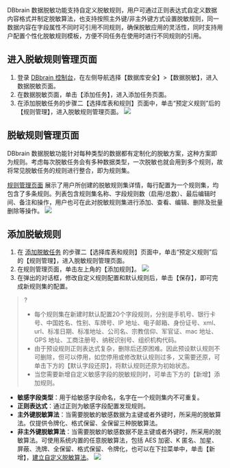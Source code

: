 
DBbrain 数据脱敏功能支持自定义脱敏规则，用户可通过正则表达式自定义数据内容格式并制定脱敏算法，也支持按照主外键/非主外键方式设置脱敏规则，同一数据内容在字段属性不同时可引用不同规则，确保脱敏应用的灵活性，同时支持用户配置个性化脱敏规则模板，方便不同任务在使用时进行不同规则的引用。

<span id = "jrtmgzglym"></span>
## 进入脱敏规则管理页面
1. 登录 [DBbrain 控制台](https://console.cloud.tencent.com/dbbrain/desensitization)，在左侧导航选择【数据库安全】>【数据脱敏】，进入数据脱敏页面。
2. 在数据脱敏页面，单击【添加任务】，进入添加任务页面。
3. 在添加脱敏任务的步骤二【选择库表和规则】页面中，单击“预定义规则”后的【规则管理】，进入脱敏规则管理页面。
![](https://main.qcloudimg.com/raw/868d174dab486cd24be467b94d74710f.png)

## 脱敏规则管理页面
DBbrain 数据脱敏功能针对每种类型的数据都有定制化的脱敏方案，这种方案即为规则。考虑每次脱敏任务会有多种数据类型，一次脱敏也就会用到多个规则，故将常见脱敏任务的规则进行整合，即为规则集。

[规则管理页面](#jrtmgzglym) 展示了用户所创建的脱敏规则集详情，每行配置为一个规则集，均包含了多条规则。列表包含规则集名称、字段规则数（启用/总数）、最后编辑时间、备注和操作，用户也可在此对脱敏规则集进行添加、查看、编辑、删除及批量删除等操作。
![](https://main.qcloudimg.com/raw/281d04eda515e9f91c076a7e2e503d07.png)

## 添加脱敏规则
1. 在 [添加脱敏任务](https://console.cloud.tencent.com/dbbrain/desensitization/add) 的步骤二【选择库表和规则】页面中，单击“预定义规则”后的【规则管理】，进入脱敏规则管理页面。
2. 在规则管理页面，单击左上角的【添加规则】。
![](https://main.qcloudimg.com/raw/e1136caa02acaef4ce8647c36c30cadc.png)
3. 在弹出的对话框，修改自定义规则配置和默认规则后，单击【保存】，即可完成新规则集的配置。
>?
>- 每个规则集在新建时默认配置20个字段规则，分别是手机号、银行卡号、中国姓名、性别、车牌号、IP 地址、电子邮箱、身份证号、xml、url、标准日期、标准地址、公司名、宗教信仰、军官证、mac 地址、GPS 地址、工商注册号、纳税识别号、组织机构代码。
>- 由于预设规则正则表达式复杂，删除后还原困难。因此预设默认规则不可删除，但可以停用，如您停用或修改默认规则过多，又需要还原，可单击下方的【默认字段还原】，将默认规则还原为初始状态。
>- 当您需要新增自定义敏感字段的脱敏规则时，可单击下方的【新增】添加规则。
>
 - **敏感字段类型**：用于给敏感字段命名，名字在一个规则集内不可重复。
 - **正则表达式**：通过正则为敏感字段配置发现规则。
 - **主外键脱敏算法**：当需要脱敏的敏感数据为主键或者外键时，所采用的脱敏算法。仅提供令牌化、格式保留、全保留三种脱敏算法。
 - **非主外键脱敏算法**：当需要脱敏的敏感数据不是主键或者外键时，所采用的脱敏算法。可使用系统内置的任意脱敏算法，包括 AES 加密、K 匿名、加星、屏蔽、洗牌、全保留、格式保留、令牌化，也可以在下拉菜单中，单击【新增】，[建立自定义脱敏算法](https://cloud.tencent.com/document/product/1130/48559)。
![](https://main.qcloudimg.com/raw/b1d4d44626a344e4654fc52a2aefe981.png)

